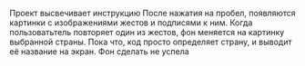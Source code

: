 Проект высвечивает инструкцию
После нажатия на пробел, появляются картинки с изображениями жестов и подписями к ним. Когда пользоватьтель повторяет один из жестов, фон меняется на картинку выбранной страны. 
Пока что, код просто определяет страну, и выводит её название на экран. Фон сделать не успела
